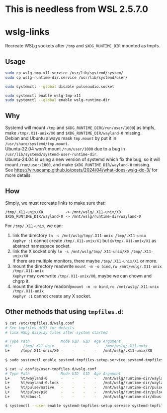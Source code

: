 # **This is needless from WSL 2.5.7.0**

# wslg-links
Recreate WSLg sockets after `/tmp` and `$XDG_RUNTIME_DIR` mounted as tmpfs.  

## Usage
```sh
sudo cp wslg-tmp-x11.service /usr/lib/systemd/system/
sudo cp wslg-runtime-dir.service /usr/lib/systemd/user/

sudo systemctl --global disable pulseaudio.socket

sudo systemctl enable wslg-tmp-x11
sudo systemctl --global enable wslg-runtime-dir
```

## Why
Systemd will mount `/tmp` and `$XDG_RUNTIME_DIR`(`/run/user/1000`) as tmpfs, make `/tmp/.X11-unix/X0` and `$XDG_RUNTIME_DIR/wayland-0` missing.  
Debian and Ubuntu always mask `tmp.mount` by put it in `/usr/share/systemd/tmp.mount`.  
Ubuntu-22.04 won't mount `/run/user/1000` due to a bug in `/usr/lib/systemd/systemd-user-runtime-dir`.  
Ubuntu-24.04 is using a new version of systemd which fix the bug, so it will mount `/run/user/1000`, and make `$XDG_RUNTIME_DIR/wayland-0` missing.  
See https://viruscamp.github.io/posts/2024/04/what-does-wslg-do-3/ for more details.  

## How
Simply, we must recreate links to make sure that:  

```
/tmp/.X11-unix/X0          -> /mnt/wslg/.X11-unix/X0
$XDG_RUNTIME_DIR/wayland-0 -> /mnt/wslg/runtime-dir/wayland-0
```

For `/tmp/.X11-unix`, we can:  
1. link the directory `ln -s /mnt/wslg/tmp/.X11-unix /tmp/.X11-unix`  
    `Xephyr :1` cannot create `/tmp/.X11-unix/X1` but `@/tmp/.X11-unix/X1` as abstract namespace socket.
2. link the X socket only `ln -s /mnt/wslg/tmp/.X11-unix/X0 /tmp/.X11-unix/X0`  
    If there are multiple monitors, there maybe `/tmp/.X11-unix/X1` or more.
3. mount the directory readwrite `mount -m -o bind,rw /mnt/wslg/.X11-unix /tmp/.X11-unix`  
    `Xephyr` may overwrite `/tmp/.X11-unix/X0`, maybe we can chown and chgrp it.
4. mount the directory readonly`mount -m -o bind,ro /mnt/wslg/.X11-unix /tmp/.X11-unix`  
    `Xephyr :1` cannot create any X socket.

## Other methods that using `tmpfiles.d`:

```sh
$ cat /etc/tmpfiles.d/wslg.conf
# See tmpfiles.d(5) for details
# link WSLg display files after system started

# Type Path              Mode UID  GID  Age Argument
#L+     /tmp/.X11-unix    -    -    -    -   /mnt/wslg/.X11-unix
L+     /tmp/.X11-unix/X0 -    -    -    -   /mnt/wslg/.X11-unix/X0
 
$ sudo systemctl enable systemd-tmpfiles-setup.service systemd-tmpfiles-clean.timer
```

```sh
$ cat ~/.config/user-tmpfiles.d/wslg.conf
# Type Path              Mode UID  GID  Age Argument
L+     %t/wayland-0      -    -    -    -   /mnt/wslg/runtime-dir/wayland-0
L+     %t/wayland-0.lock -    -    -    -   /mnt/wslg/runtime-dir/wayland-0.lock
L+     %t/pulse/native   -    -    -    -   /mnt/wslg/runtime-dir/pulse/native
L+     %t/pulse/pid      -    -    -    -   /mnt/wslg/runtime-dir/pulse/pid
L+     %t/dbus-1         -    -    -    -   /mnt/wslg/runtime-dir/dbus-1

$ systemctl --user enable systemd-tmpfiles-setup.service systemd-tmpfiles-clean.timer
```
